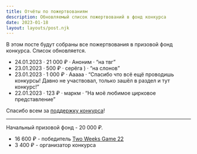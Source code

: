 ```yaml
---
title: Отчёты по пожертвованиям
description: Обновляемый список пожертвований в фонд конкурса
date: 2023-01-18
layout: layouts/post.njk
---
```


В этом посте будут собраны все пожертвования в призовой фонд конкурса. Список обновляется.

- 24.01.2023 · 21 000 ₽ · Аноним · <q>на твг</q>
- 23.01.2023 · 500 ₽ · серёга ) · <q>на слонов</q>
- 23.01.2023 · 1 000 ₽ · Ааааа · <q>Спасибо что всё ещё проводишь конкурсы! Давно не участвовал, только зашёл в раздел и тут конкурс!</q>
- 22.01.2023 · 123 ₽ · маркм · <q>На моё любимое цирковое представление</q>

Спасибо всем за [поддержку конкурса](/pages/rules/#podderzhat-konkurs)!

---

Начальный призовой фонд - 20 000 ₽.

- 16 600 ₽ - победитель [Two Weeks Game 22](https://22.twoweeks.ru/posts/10-results/)
- 3 400 ₽ - организатор конкурса

